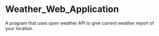 # Weather_Web_Application
A program that uses open weather API to give current weather report of your location
